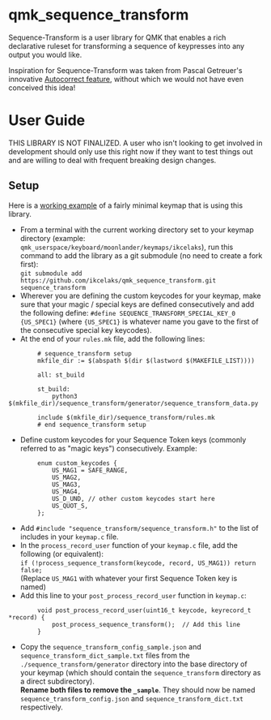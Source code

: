# qmk_sequence_transform
Sequence-Transform is a user library for QMK that enables a rich declarative ruleset for transforming a sequence of keypresses into any output you would like.

Inspiration for Sequence-Transform was taken from Pascal Getreuer's innovative [Autocorrect feature](https://getreuer.info/posts/keyboards/autocorrection/index.html),
without which we would not have even conceived this idea!

# User Guide
THIS LIBRARY IS NOT FINALIZED. A user who isn't looking to get involved in development should only use this right now if they want to test things out and are
willing to deal with frequent breaking design changes.
## Setup
Here is a [working example](https://github.com/Ikcelaks/qmk_userspace/tree/main/keyboards/moonlander/keymaps/ikcelaks) of a fairly minimal keymap that is using this library.
- From a terminal with the current working directory set to your keymap directory (example: `qmk_userspace/keyboard/moonlander/keymaps/ikcelaks`), run this
command to add the library as a git submodule (no need to create a fork first):<br/>
`git submodule add https://github.com/ikcelaks/qmk_sequence_transform.git sequence_transform`
- Wherever you are defining the custom keycodes for your keymap, make sure that your magic / special keys are defined consecutively and add the following define:
`#define SEQUENCE_TRANSFORM_SPECIAL_KEY_0 {US_SPEC1}` (where `{US_SPEC1}` is whatever name you gave to the first of the consecutive special key keycodes).
- At the end of your `rules.mk` file, add the following lines:</br>
```
        # sequence_transform setup
        mkfile_dir := $(abspath $(dir $(lastword $(MAKEFILE_LIST))))
        
        all: st_build
        
        st_build:
        	python3 $(mkfile_dir)/sequence_transform/generator/sequence_transform_data.py
        
        include $(mkfile_dir)/sequence_transform/rules.mk
        # end sequence_transform setup
```
- Define custom keycodes for your Sequence Token keys (commonly referred to as "magic keys") consecutively. Example:
```
        enum custom_keycodes {
            US_MAG1 = SAFE_RANGE,
            US_MAG2,
            US_MAG3,
            US_MAG4,
            US_D_UND, // other custom keycodes start here
            US_QUOT_S,
        };
```
- Add `#include "sequence_transform/sequence_transform.h"` to the list of includes in your `keymap.c` file.
- In the `process_record_user` function of your `keymap.c` file, add the following (or equivalent):<br/>
```if (!process_sequence_transform(keycode, record, US_MAG1)) return false;```<br/>
(Replace `US_MAG1` with whatever your first Sequence Token key is named)
- Add this line to your `post_process_record_user` function in `keymap.c`:<br/>
```
        void post_process_record_user(uint16_t keycode, keyrecord_t *record) {
            post_process_sequence_transform();  // Add this line
        }
```
- Copy the `sequence_transform_config_sample.json` and `sequence_transform_dict_sample.txt` files from the `./sequence_transform/generator` directory
into the base directory of your keymap (which should contain the `sequence_transform` directory as a direct subdirectory).<br/>
**Rename both files to remove the `_sample`**. They should now be named `sequence_transform_config.json` and `sequence_transform_dict.txt` respectively.
